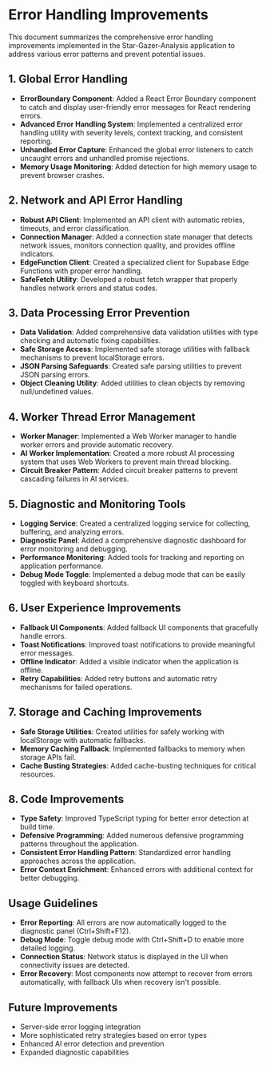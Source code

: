# Error Handling Improvements

This document summarizes the comprehensive error handling improvements implemented in the Star-Gazer-Analysis application to address various error patterns and prevent potential issues.

## 1. Global Error Handling

- **ErrorBoundary Component**: Added a React Error Boundary component to catch and display user-friendly error messages for React rendering errors.
- **Advanced Error Handling System**: Implemented a centralized error handling utility with severity levels, context tracking, and consistent reporting.
- **Unhandled Error Capture**: Enhanced the global error listeners to catch uncaught errors and unhandled promise rejections.
- **Memory Usage Monitoring**: Added detection for high memory usage to prevent browser crashes.

## 2. Network and API Error Handling

- **Robust API Client**: Implemented an API client with automatic retries, timeouts, and error classification.
- **Connection Manager**: Added a connection state manager that detects network issues, monitors connection quality, and provides offline indicators.
- **EdgeFunction Client**: Created a specialized client for Supabase Edge Functions with proper error handling.
- **SafeFetch Utility**: Developed a robust fetch wrapper that properly handles network errors and status codes.

## 3. Data Processing Error Prevention

- **Data Validation**: Added comprehensive data validation utilities with type checking and automatic fixing capabilities.
- **Safe Storage Access**: Implemented safe storage utilities with fallback mechanisms to prevent localStorage errors.
- **JSON Parsing Safeguards**: Created safe parsing utilities to prevent JSON parsing errors.
- **Object Cleaning Utility**: Added utilities to clean objects by removing null/undefined values.

## 4. Worker Thread Error Management

- **Worker Manager**: Implemented a Web Worker manager to handle worker errors and provide automatic recovery.
- **AI Worker Implementation**: Created a more robust AI processing system that uses Web Workers to prevent main thread blocking.
- **Circuit Breaker Pattern**: Added circuit breaker patterns to prevent cascading failures in AI services.

## 5. Diagnostic and Monitoring Tools

- **Logging Service**: Created a centralized logging service for collecting, buffering, and analyzing errors.
- **Diagnostic Panel**: Added a comprehensive diagnostic dashboard for error monitoring and debugging.
- **Performance Monitoring**: Added tools for tracking and reporting on application performance.
- **Debug Mode Toggle**: Implemented a debug mode that can be easily toggled with keyboard shortcuts.

## 6. User Experience Improvements

- **Fallback UI Components**: Added fallback UI components that gracefully handle errors.
- **Toast Notifications**: Improved toast notifications to provide meaningful error messages.
- **Offline Indicator**: Added a visible indicator when the application is offline.
- **Retry Capabilities**: Added retry buttons and automatic retry mechanisms for failed operations.

## 7. Storage and Caching Improvements

- **Safe Storage Utilities**: Created utilities for safely working with localStorage with automatic fallbacks.
- **Memory Caching Fallback**: Implemented fallbacks to memory when storage APIs fail.
- **Cache Busting Strategies**: Added cache-busting techniques for critical resources.

## 8. Code Improvements

- **Type Safety**: Improved TypeScript typing for better error detection at build time.
- **Defensive Programming**: Added numerous defensive programming patterns throughout the application.
- **Consistent Error Handling Pattern**: Standardized error handling approaches across the application.
- **Error Context Enrichment**: Enhanced errors with additional context for better debugging.

## Usage Guidelines

- **Error Reporting**: All errors are now automatically logged to the diagnostic panel (Ctrl+Shift+F12).
- **Debug Mode**: Toggle debug mode with Ctrl+Shift+D to enable more detailed logging.
- **Connection Status**: Network status is displayed in the UI when connectivity issues are detected.
- **Error Recovery**: Most components now attempt to recover from errors automatically, with fallback UIs when recovery isn't possible.

## Future Improvements

- Server-side error logging integration
- More sophisticated retry strategies based on error types
- Enhanced AI error detection and prevention
- Expanded diagnostic capabilities
